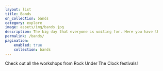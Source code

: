 ```yaml
---
layout: list
title: Bands
on_collection: bands
category: explore
image: assets/img/bands.jpg
description: The big day that everyone is waiting for. Here you have the oportunity to see and appreciate big artists and local bands.
permalink: /bands/
pagination:
    enabled: true
    collection: bands
---
```

Check out all the workshops from Rock Under The Clock festivals!